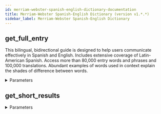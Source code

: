 ```yaml
---
id: merriam-webster-spanish-english-dictionary-documentation
title: Merriam-Webster Spanish-English Dictionary (version v1.*.*)
sidebar_label: Merriam-Webster Spanish-English Dictionary
---
```


## get_full_entry

This bilingual, bidirectional guide is designed to help users communicate effectively in Spanish and English. Includes extensive coverage of Latin-American Spanish. Access more than 80,000 entry words and phrases and 100,000 translations. Abundant examples of words used in context explain the shades of difference between words.

<details><summary>Parameters</summary>

#### headword (required)

**Type:** string

</details>

## get_short_results



<details><summary>Parameters</summary>

#### headword (required)

**Type:** STRING

</details>

